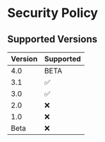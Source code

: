 # Security Policy

## Supported Versions

| Version | Supported          |
| ------- | ------------------ |
| 4.0     | BETA               |
| 3.1     | :white_check_mark: |
| 3.0     | :white_check_mark: |
| 2.0     | :x:                |
| 1.0     | :x:                |
| Beta    | :x:                |
